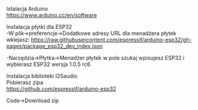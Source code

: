 Istalacja Arduino <br />
https://www.arduino.cc/en/software

Instalacja płytki dla ESP32<br />
-W plik->preferencje->Dodatkowe adresy URL dla menadżera płytek wklejasz:
https://raw.githubusercontent.com/espressif/arduino-esp32/gh-pages/package_esp32_dev_index.json

-Narzędzia->Płytka->Menadżer płytek w pole szukaj wpisujesz ESP32 i wybierasz ESP32 wersja 1.0.5 rc6


Instalacja biblioteki I2Saudio<br />
Pobierasz zipa<br />
https://github.com/espressif/arduino-esp32

Code->Download zip

